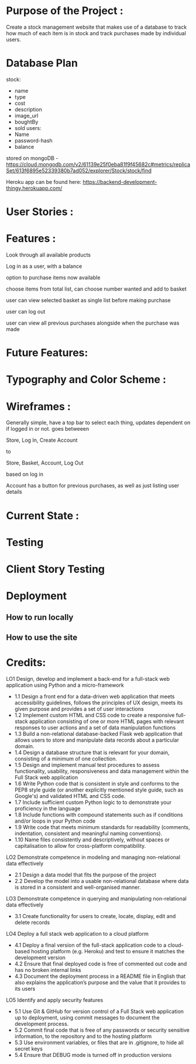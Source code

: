 # Purpose of the Project :

Create a stock management website that makes use of a database to track how much of each item is in stock and track purchases made by individual users.

# Database Plan

stock:
-   name
-   type
-   cost
-   description
-   image_url
-   boughtBy
-   sold
users:
-   Name
-   password-hash
-   balance


stored on mongoDB - https://cloud.mongodb.com/v2/61139e25f0eba81f9f45682c#metrics/replicaSet/613f6895e52339380b7ad052/explorer/Stock/stock/find

Heroku app can be found here: https://backend-development-thingy.herokuapp.com/

# User Stories :



# Features :

Look through all available products

Log in as a user, with a balance

option to purchase items now available

choose items from total list, can choose number wanted and add to basket

user can view selected basket as single list before making purchase

user can log out

user can view all previous purchases alongside when the purchase was made


# Future Features: 




# Typography and Color Scheme :




# Wireframes :

Generally simple, have a top bar to select each thing, updates dependent on if logged in or not. goes betweeen

Store, Log In, Create Account

to 

Store, Basket, Account, Log Out

based on log in

Account has a button for previous purchases, as well as just listing user details

# Current State :



# Testing



# Client Story Testing


# Deployment


## How to run locally

## How to use the site


# Credits: 

LO1 Design, develop and implement a back-end for a full-stack web application using Python and a micro-framework

- 1.1	Design a front end for a data-driven web application that meets accessibility guidelines, follows the principles of UX design, meets its given purpose and provides a set of user interactions
- 1.2	Implement custom HTML and CSS code to create a responsive full-stack application consisting of one or more HTML pages with relevant responses to user actions and a set of data manipulation functions
- 1.3	Build a non-relational database-backed Flask web application that allows users to store and manipulate data records about a particular domain.
- 1.4	Design a database structure that is relevant for your domain, consisting of a minimum of one collection.
- 1.5	Design and implement manual test procedures to assess functionality, usability, responsiveness and data management within the Full Stack web application
- 1.6	Write Python code that is consistent in style and conforms to the PEP8 style guide (or another explicitly mentioned style guide, such as Google's) and validated HTML and CSS code.
- 1.7	Include sufficient custom Python logic to to demonstrate your proficiency in the language
- 1.8	Include functions with compound statements such as if conditions and/or loops in your Python code
- 1.9	Write code that meets minimum standards for readability (comments, indentation, consistent and meaningful naming conventions).
- 1.10	Name files consistently and descriptively, without spaces or capitalisation to allow for cross-platform compatibility.

LO2 Demonstrate competence in modeling and managing non-relational data effectively

- 2.1	Design a data model that fits the purpose of the project
- 2.2	Develop the model into a usable non-relational database where data is stored in a consistent and well-organised manner.


LO3 Demonstrate competence in querying and manipulating non-relational data effectively

- 3.1	Create functionality for users to create, locate, display, edit and delete records


LO4 Deploy a full stack web application to a cloud platform

- 4.1	Deploy a final version of the full-stack application code to a cloud-based hosting platform (e.g. Heroku) and test to ensure it matches the development version
- 4.2	Ensure that final deployed code is free of commented out code and has no broken internal links
- 4.3	Document the deployment process in a README file in English that also explains the application’s purpose and the value that it provides to its users

LO5 Identify and apply security features

- 5.1	Use Git & GitHub for version control of a Full Stack web application up to deployment, using commit messages to document the development process.
- 5.2	Commit final code that is free of any passwords or security sensitive information, to the repository and to the hosting platform
- 5.3	Use environment variables, or files that are in .gitignore, to hide all secret keys
- 5.4	Ensure that DEBUG mode is turned off in production versions